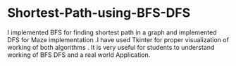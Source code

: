 # Shortest-Path-using-BFS-DFS
I implemented BFS for finding shortest path in a graph and implemented DFS for Maze implementation .I have used Tkinter for proper visualization of working of both algorithms . It is very useful for students to understand working of BFS DFS and a real world Application.
